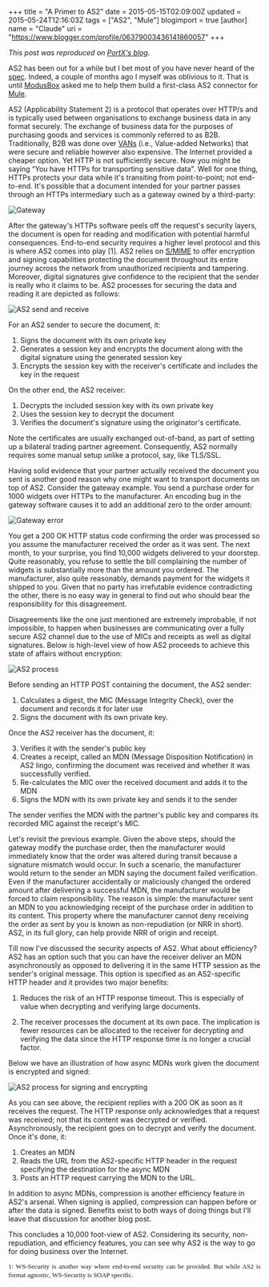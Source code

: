 +++
title = "A Primer to AS2"
date = 2015-05-15T02:09:00Z
updated = 2015-05-24T12:16:03Z
tags = ["AS2", "Mule"]
blogimport = true 
[author]
	name = "Claude"
	uri = "https://www.blogger.com/profile/06379003436141860057"
+++

*This post was reproduced on [PortX's blog](https://portx.io/what-is-as2/)*.

AS2 has been out for a while but I bet most of you have never heard of the [spec](http://www.ietf.org/rfc/rfc4130.txt). Indeed, 
a couple of months ago I myself was oblivious to it. That is until [ModusBox](http://www.modusbox.com/) asked me to help 
them build a first-class AS2 connector for [Mule](http://www.mulesoft.com/platform/soa/mule-esb-open-source-esb).

AS2 (Applicability Statement 2) is a protocol that operates over HTTP/s and is typically 
used between organisations to exchange business data in any format securely. The exchange of 
business data for the purposes of purchasing goods and services is commonly referred to as B2B. 
Traditionally, B2B was done over [VANs](https://en.wikipedia.org/wiki/Value-added_network) (i.e., Value-added Networks) that were secure and reliable 
however also expensive. The Internet provided a cheaper option. Yet HTTP is not sufficiently secure. 
Now you might be saying “You have HTTPs for transporting sensitive data". Well for one thing, 
HTTPs protects your data while it's transiting from point-to-point; not end-to-end. It's possible 
that a document intended for your partner passes through an HTTPs intermediary such as a 
gateway owned by a third-party:

![Gateway](/images/gateway.png)

After the gateway's HTTPs software peels off the request's security layers, the document is 
open for reading and modification with potential harmful consequences. End-to-end security 
requires a higher level protocol and this is where AS2 comes into play [1]. AS2 relies on 
[S/MIME](http://www.ietf.org/rfc/rfc3851.txt) to offer encryption and signing capabilities protecting the document throughout its 
entire journey across the network from unauthorized recipients and tampering. Moreover, 
digital signatures give confidence to the recipient that the sender is really who it claims 
to be. AS2 processes for securing the data and reading it are depicted as follows:

![AS2 send and receive](/images/as2-send-receive.png)

For an AS2 sender to secure the document, it:

1. Signs the document with its own private key
2. Generates a session key and encrypts the document along with the digital signature using the generated session key
3. Encrypts the session key with the receiver's certificate and includes the key in the request

On the other end, the AS2 receiver:

1. Decrypts the included session key with its own private key
2. Uses the session key to decrypt the document
3. Verifies the document's signature using the originator's certificate.

Note the certificates are usually exchanged out-of-band, as part of setting up a bilateral 
trading partner agreement. Consequently, AS2 normally requires some manual setup unlike a 
protocol, say, like TLS/SSL.

Having solid evidence that your partner actually received the document you sent is another 
good reason why one might want to transport documents on top of AS2. Consider the gateway example. 
You send a purchase order for 1000 widgets over HTTPs to the manufacturer. An encoding bug 
in the gateway software causes it to add an additional zero to the order amount:

![Gateway error](/images/gateway-error.png)

You get a 200 OK HTTP status code confirming the order was processed so you assume the 
manufacturer received the order as it was sent. The next month, to your surprise, you 
find 10,000 widgets delivered to your doorstep. Quite reasonably, you refuse to settle 
the bill complaining the number of widgets is substantially more than the amount you ordered. 
The manufacturer, also quite reasonably, demands payment for the widgets it shipped to you. 
Given that no party has irrefutable evidence contradicting the other, there is no easy way 
in general to find out who should bear the responsibility for this disagreement.

Disagreements like the one just mentioned are extremely improbable, if not impossible, to 
happen when businesses are communicating over a fully secure AS2 channel due to the use of 
MICs and receipts as well as digital signatures. Below is high-level view of how AS2 proceeds 
to achieve this state of affairs without encryption:

![AS2 process](/images/as2-process.png)

Before sending an HTTP POST containing the document, the AS2 sender:

1. Calculates a digest, the MIC (Message Integrity Check), over the document and records it for later use
2. Signs the document with its own private key.

Once the AS2 receiver has the document, it:

3. Verifies it with the sender's public key
4. Creates a receipt, called an MDN (Message Disposition Notification) in AS2 lingo, confirming the document was received and whether it was successfully verified.
5. Re-calculates the MIC over the received document and adds it to the MDN
6. Signs the MDN with its own private key and sends it to the sender

The sender verifies the MDN with the partner's public key and compares its recorded MIC 
against the receipt's MIC.

Let's revisit the previous example. Given the above steps, should the gateway modify the 
purchase order, then the manufacturer would immediately know that the order was altered 
during transit because a signature mismatch would occur. In such a scenario, the manufacturer 
would return to the sender an MDN saying the document failed verification. Even if the manufacturer 
accidentally or maliciously changed the ordered amount after delivering a successful MDN, 
the manufacturer would be forced to claim responsibility. The reason is simple: the manufacturer 
sent an MDN to you acknowledging receipt of the purchase order in addition to its content. 
This property where the manufacturer cannot deny receiving the order as sent by you is known 
as non-repudiation (or NRR in short). AS2, in its full glory, can help provide NRR of origin and receipt.

Till now I've discussed the security aspects of AS2. What about efficiency? AS2 has an option 
such that you can have the receiver deliver an MDN asynchronously as opposed to delivering 
it in the same HTTP session as the sender's original message. This option is specified as 
an AS2-specific HTTP header and it provides two major benefits:

1. Reduces the risk of an HTTP response timeout. This is especially of value when decrypting and verifying large documents.

2. The receiver processes the document at its own pace. The implication is fewer resources can be allocated to the receiver for decrypting and verifying the data since the HTTP response time is no longer a crucial factor.

Below we have an illustration of how async MDNs work given the document is encrypted and signed:

![AS2 process for signing and encrypting](/images/as2-process-signed-encrypted.png )

As you can see above, the recipient replies with a 200 OK as soon as it receives the request. 
The HTTP response only acknowledges that a request was received; not that its content was 
decrypted or verified. Asynchronously, the recipient goes on to decrypt and verify the document. 
Once it's done, it:

1. Creates an MDN
2. Reads the URL from the AS2-specific HTTP header in the request specifying the destination for the async MDN
3. Posts an HTTP request carrying the MDN to the URL.

In addition to async MDNs, compression is another efficiency feature in AS2's arsenal. When 
signing is applied, compression can happen before or after the data is signed. Benefits exist 
to both ways of doing things but I'll leave that discussion for another blog post.

This concludes a 10,000 foot-view of AS2. Considering its security, non-repudiation, and 
efficiency features, you can see why AS2 is the way to go for doing business over the Internet. 

<div style="text-align: justify; line-height: 1.3;">
  <span style="font-family: Times, Times New Roman, serif; font-size: small;">
    <span class="num">1: WS-Security is another way where end-to-end security can be provided. But while AS2 is format agnostic, WS-Security is SOAP specific.</span>
  </span>
</div>